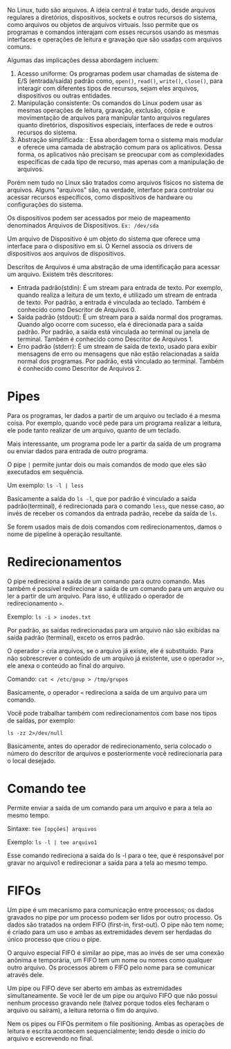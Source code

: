 No Linux, tudo são arquivos. A ideia central é tratar tudo, desde arquivos regulares a diretórios, dispositivos, sockets e outros recursos do sistema, como arquivos ou objetos de arquivos virtuais. Isso permite que os programas e comandos interajam com esses recursos usando as mesmas interfaces e operações de leitura e gravação que são usadas com arquivos comuns. 

Algumas das implicações dessa abordagem incluem:
1. Acesso uniforme: Os programas podem usar chamadas de sistema de E/S (entrada/saída) padrão como, `open()`, `read()`, `write()`, `close()`, para interagir com diferentes tipos de recursos, sejam eles arquivos, dispositivos ou outras entidades.
2. Manipulação consistente: Os comandos do Linux podem usar as mesmas operações de leitura, gravação, exclusão, cópia e movimentação de arquivos para manipular tanto arquivos regulares quanto diretórios, dispositivos especiais, interfaces de rede e outros recursos do sistema.
3. Abstração simplificada: : Essa abordagem torna o sistema mais modular e oferece uma camada de abstração comum para os aplicativos. Dessa forma, os aplicativos não precisam se preocupar com as complexidades específicas de cada tipo de recurso, mas apenas com a manipulação de arquivos.

Porém nem tudo no Linux são tratados como arquivos físicos no sistema de arquivos. Alguns "arquivos" são, na verdade, interface para controlar ou acessar recursos específicos, como dispositivos de hardware ou configurações do sistema.

Os dispositivos podem ser acessados por meio de mapeamento denominados Arquivos de Dispositivos.
`Ex: /dev/sda`

Um arquivo de Dispositivo é um objeto do sistema que oferece uma interface para o dispositivo em si.
O Kernel associa os drivers de dispositivos aos arquivos de dispositivos.

Descritos de Arquivos é uma abstração de uma identificação para acessar um arquivo.
Existem três descritores:
- Entrada padrão(stdin): É um stream para entrada de texto. Por exemplo, quando realiza a leitura de um texto, é utilizado um stream de entrada de texto. Por padrão, a entrada é vinculada ao teclado. Também é conhecido como Descritor de Arquivos 0.
- Saída padrão (stdout): É um stream para a saída normal dos programas. Quando algo ocorre com sucesso, ela é direcionada para a saída padrão. Por padrão, a saída está vinculada ao terminal ou janela de terminal. Também é conhecido como Descritor de Arquivos 1.
- Erro padrão (stderr): É um stream de saída de texto, usado para exibir mensagens de erro ou mensagens que não estão relacionadas a saída normal dos programas. Por padrão, está vinculado ao terminal. Também é conhecido como Descritor de Arquivos 2.


# Pipes

Para os programas, ler dados a partir de um arquivo ou teclado é a mesma coisa. Por exemplo, quando você pede para um programa realizar a leitura, ele pode tanto realizar de um arquivo, quanto de um teclado.

Mais interessante, um programa pode ler a partir da saída de um programa ou enviar dados para entrada de outro programa.

O pipe `|` permite juntar dois ou mais comandos de modo que eles são executados em sequência.

Um exemplo:
`ls -l | less`

Basicamente a saída do `ls -l`, que por padrão é vinculado a saída padrão(terminal),  é redirecionada para o comando `less`, que nesse caso, ao invés de receber os comandos da entrada padrão, recebe da saída de `ls`.

Se forem usados mais de dois comandos com redirecionamentos,  damos o nome de pipeline à operação resultante.


# Redirecionamentos

O pipe redireciona a saída de um comando para outro comando. Mas também é possível redirecionar a saída de um comando para um arquivo ou ler a partir de um arquivo. Para isso, é utilizado o operador de redirecionamento `>`. 

Exemplo:
`ls -i > inodes.txt`

Por padrão, as saídas redirecionadas para um arquivo não são exibidas na saída padrão (terminal), exceto os erros padrão.

O operador `>` cria arquivos, se o arquivo já existe, ele é substituído.  Para não sobrescrever o conteúdo de um arquivo já existente, use o operador `>>`, ele anexa o conteúdo ao final do arquivo.

Comando: `cat < /etc/goup > /tmp/grupos`

Basicamente, o operador `<` redireciona a saída de um arquivo para um comando.

Você pode trabalhar também com redirecionamentos com base nos tipos de saídas, por exemplo: 

`ls -zz 2>/dev/null`

Basicamente, antes do operador de redirecionamento, seria colocado o número do descritor de arquivos e posteriormente você redirecionaria para o local desejado.

# Comando tee

Permite enviar a saída de um comando para um arquivo e para a tela ao mesmo tempo.

Sintaxe:
`tee [opções] arquivos`

Exemplo:
`ls -l | tee arquivo1`

Esse comando redireciona a saída do ls -l para o tee, que é responsável por gravar no arquivo1 e redirecionar a saída para a tela ao mesmo tempo.

# FIFOs

Um pipe é um mecanismo para comunicação entre processos; os dados gravados no pipe por um processo podem ser lidos por outro processo. Os dados são tratados na ordem FIFO (first-in, first-out). O pipe não tem nome; é criado para um uso e ambas as extremidades devem ser herdadas do único processo que criou o pipe.

O arquivo especial FIFO é similar ao pipe, mas ao invés de ser uma conexão anônima e temporária, um FIFO tem um nome ou nomes como qualquer outro arquivo. Os processos abrem o FIFO pelo nome para se comunicar através dele.

Um pipe ou FIFO deve ser aberto em ambas as extremidades simultaneamente. Se você ler de um pipe ou arquivo FIFO que não possui nenhum processo gravando nele (talvez porque todos eles fecharam o arquivo ou saíram), a leitura retorna o fim do arquivo.

Nem os pipes ou FIFOs permitem o file positioning. Ambas as operações de leitura e escrita acontecem sequencialmente; lendo desde o início do arquivo e escrevendo no final.